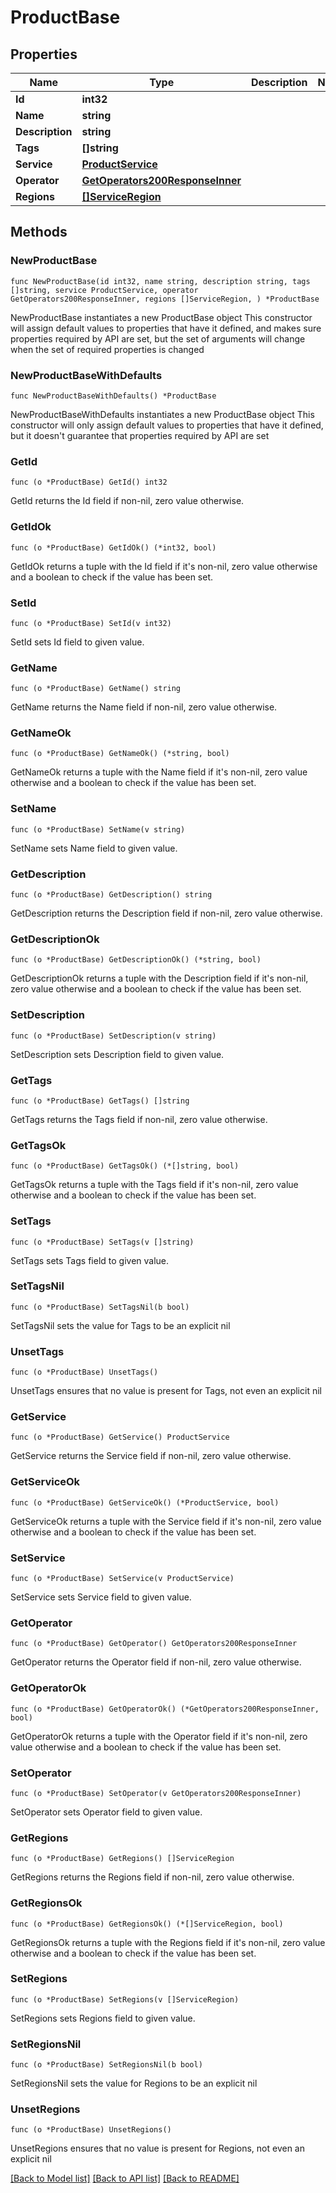 # ProductBase

## Properties

Name | Type | Description | Notes
------------ | ------------- | ------------- | -------------
**Id** | **int32** |  | 
**Name** | **string** |  | 
**Description** | **string** |  | 
**Tags** | **[]string** |  | 
**Service** | [**ProductService**](ProductService.md) |  | 
**Operator** | [**GetOperators200ResponseInner**](GetOperators200ResponseInner.md) |  | 
**Regions** | [**[]ServiceRegion**](ServiceRegion.md) |  | 

## Methods

### NewProductBase

`func NewProductBase(id int32, name string, description string, tags []string, service ProductService, operator GetOperators200ResponseInner, regions []ServiceRegion, ) *ProductBase`

NewProductBase instantiates a new ProductBase object
This constructor will assign default values to properties that have it defined,
and makes sure properties required by API are set, but the set of arguments
will change when the set of required properties is changed

### NewProductBaseWithDefaults

`func NewProductBaseWithDefaults() *ProductBase`

NewProductBaseWithDefaults instantiates a new ProductBase object
This constructor will only assign default values to properties that have it defined,
but it doesn't guarantee that properties required by API are set

### GetId

`func (o *ProductBase) GetId() int32`

GetId returns the Id field if non-nil, zero value otherwise.

### GetIdOk

`func (o *ProductBase) GetIdOk() (*int32, bool)`

GetIdOk returns a tuple with the Id field if it's non-nil, zero value otherwise
and a boolean to check if the value has been set.

### SetId

`func (o *ProductBase) SetId(v int32)`

SetId sets Id field to given value.


### GetName

`func (o *ProductBase) GetName() string`

GetName returns the Name field if non-nil, zero value otherwise.

### GetNameOk

`func (o *ProductBase) GetNameOk() (*string, bool)`

GetNameOk returns a tuple with the Name field if it's non-nil, zero value otherwise
and a boolean to check if the value has been set.

### SetName

`func (o *ProductBase) SetName(v string)`

SetName sets Name field to given value.


### GetDescription

`func (o *ProductBase) GetDescription() string`

GetDescription returns the Description field if non-nil, zero value otherwise.

### GetDescriptionOk

`func (o *ProductBase) GetDescriptionOk() (*string, bool)`

GetDescriptionOk returns a tuple with the Description field if it's non-nil, zero value otherwise
and a boolean to check if the value has been set.

### SetDescription

`func (o *ProductBase) SetDescription(v string)`

SetDescription sets Description field to given value.


### GetTags

`func (o *ProductBase) GetTags() []string`

GetTags returns the Tags field if non-nil, zero value otherwise.

### GetTagsOk

`func (o *ProductBase) GetTagsOk() (*[]string, bool)`

GetTagsOk returns a tuple with the Tags field if it's non-nil, zero value otherwise
and a boolean to check if the value has been set.

### SetTags

`func (o *ProductBase) SetTags(v []string)`

SetTags sets Tags field to given value.


### SetTagsNil

`func (o *ProductBase) SetTagsNil(b bool)`

 SetTagsNil sets the value for Tags to be an explicit nil

### UnsetTags
`func (o *ProductBase) UnsetTags()`

UnsetTags ensures that no value is present for Tags, not even an explicit nil
### GetService

`func (o *ProductBase) GetService() ProductService`

GetService returns the Service field if non-nil, zero value otherwise.

### GetServiceOk

`func (o *ProductBase) GetServiceOk() (*ProductService, bool)`

GetServiceOk returns a tuple with the Service field if it's non-nil, zero value otherwise
and a boolean to check if the value has been set.

### SetService

`func (o *ProductBase) SetService(v ProductService)`

SetService sets Service field to given value.


### GetOperator

`func (o *ProductBase) GetOperator() GetOperators200ResponseInner`

GetOperator returns the Operator field if non-nil, zero value otherwise.

### GetOperatorOk

`func (o *ProductBase) GetOperatorOk() (*GetOperators200ResponseInner, bool)`

GetOperatorOk returns a tuple with the Operator field if it's non-nil, zero value otherwise
and a boolean to check if the value has been set.

### SetOperator

`func (o *ProductBase) SetOperator(v GetOperators200ResponseInner)`

SetOperator sets Operator field to given value.


### GetRegions

`func (o *ProductBase) GetRegions() []ServiceRegion`

GetRegions returns the Regions field if non-nil, zero value otherwise.

### GetRegionsOk

`func (o *ProductBase) GetRegionsOk() (*[]ServiceRegion, bool)`

GetRegionsOk returns a tuple with the Regions field if it's non-nil, zero value otherwise
and a boolean to check if the value has been set.

### SetRegions

`func (o *ProductBase) SetRegions(v []ServiceRegion)`

SetRegions sets Regions field to given value.


### SetRegionsNil

`func (o *ProductBase) SetRegionsNil(b bool)`

 SetRegionsNil sets the value for Regions to be an explicit nil

### UnsetRegions
`func (o *ProductBase) UnsetRegions()`

UnsetRegions ensures that no value is present for Regions, not even an explicit nil

[[Back to Model list]](../README.md#documentation-for-models) [[Back to API list]](../README.md#documentation-for-api-endpoints) [[Back to README]](../README.md)


